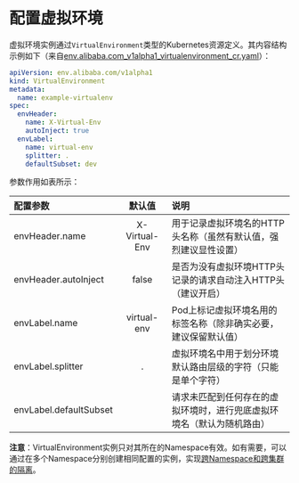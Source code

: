 # 配置虚拟环境

虚拟环境实例通过`VirtualEnvironment`类型的Kubernetes资源定义。其内容结构示例如下（来自[env.alibaba.com_v1alpha1_virtualenvironment_cr.yaml](https://github.com/alibaba/virtual-environment/blob/master/deploy/crds/env.alibaba.com_v1alpha1_virtualenvironment_cr.yaml)）：

```yaml
apiVersion: env.alibaba.com/v1alpha1
kind: VirtualEnvironment
metadata:
  name: example-virtualenv
spec:
  envHeader:
    name: X-Virtual-Env
    autoInject: true
  envLabel:
    name: virtual-env
    splitter: .
    defaultSubset: dev
```

参数作用如表所示：

| 配置参数                | 默认值         | 说明  |
| :--------              | :-----:       | :---- |
| envHeader.name         | X-Virtual-Env | 用于记录虚拟环境名的HTTP头名称（虽然有默认值，强烈建议显性设置） |
| envHeader.autoInject   | false         | 是否为没有虚拟环境HTTP头记录的请求自动注入HTTP头（建议开启） |
| envLabel.name          | virtual-env   | Pod上标记虚拟环境名用的标签名称（除非确实必要，建议保留默认值） |
| envLabel.splitter      | .             | 虚拟环境名中用于划分环境默认路由层级的字符（只能是单个字符） |
| envLabel.defaultSubset |               | 请求未匹配到任何存在的虚拟环境时，进行兜底虚拟环境名（默认为随机路由） |

**注意**：VirtualEnvironment实例只对其所在的Namespace有效。如有需要，可以通过在多个Namespace分别创建相同配置的实例，实现[跨Namespace和跨集群的隔离](cross-cluster.md)。
